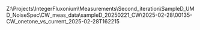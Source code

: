 Z:\Projects\IntegerFluxonium\Measurements\Second_iteration\SampleD_UMD_NoiseSpec\CW_meas_data\sampleD_20250221_CW\2025-02-28\00135-CW_onetone_vs_current_2025-02-28T162215
